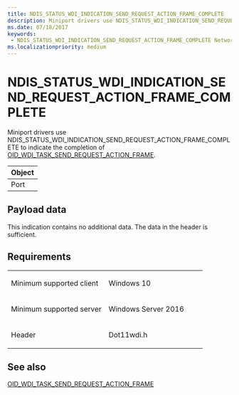 ```yaml
---
title: NDIS_STATUS_WDI_INDICATION_SEND_REQUEST_ACTION_FRAME_COMPLETE
description: Miniport drivers use NDIS_STATUS_WDI_INDICATION_SEND_REQUEST_ACTION_FRAME_COMPLETE to indicate the completion of OID_WDI_TASK_SEND_REQUEST_ACTION_FRAME.
ms.date: 07/18/2017
keywords:
 - NDIS_STATUS_WDI_INDICATION_SEND_REQUEST_ACTION_FRAME_COMPLETE Network Drivers Starting with Windows Vista
ms.localizationpriority: medium
---
```


# NDIS\_STATUS\_WDI\_INDICATION\_SEND\_REQUEST\_ACTION\_FRAME\_COMPLETE


Miniport drivers use NDIS\_STATUS\_WDI\_INDICATION\_SEND\_REQUEST\_ACTION\_FRAME\_COMPLETE to indicate the completion of [OID\_WDI\_TASK\_SEND\_REQUEST\_ACTION\_FRAME](oid-wdi-task-send-request-action-frame.md).

| Object |
|--------|
| Port   |

 

## Payload data


This indication contains no additional data. The data in the header is sufficient.

Requirements
------------

<table>
<colgroup>
<col width="50%" />
<col width="50%" />
</colgroup>
<tbody>
<tr class="odd">
<td><p>Minimum supported client</p></td>
<td><p>Windows 10</p></td>
</tr>
<tr class="even">
<td><p>Minimum supported server</p></td>
<td><p>Windows Server 2016</p></td>
</tr>
<tr class="odd">
<td><p>Header</p></td>
<td>Dot11wdi.h</td>
</tr>
</tbody>
</table>

## See also


[OID\_WDI\_TASK\_SEND\_REQUEST\_ACTION\_FRAME](oid-wdi-task-send-request-action-frame.md)

 

 




